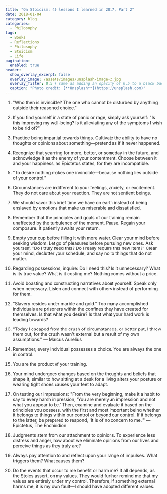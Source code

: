 ```yaml
---
title: "On Stoicism: 40 lessons I learned in 2017, Part 2"
date: 2018-01-04
category: blog
categories:
  - Philosophy
tags:
  - Books
  - Reflections
  - Philosophy
  - Stoicism
  - Life
pagination:
  enabled: true
header:
  show_overlay_excerpt: false
  overlay_image: /assets/images/unsplash-image-2.jpg
  overlay_filter: 0.5 # same as adding an opacity of 0.5 to a black background
  caption: "Photo credit: [**Unsplash**](https://unsplash.com)"
---
```


1. "Who then is invincible? The one who cannot be disturbed by anything outside their reasoned choice."

2. If you find yourself in a state of panic or rage, simply ask yourself: "Is this improving my well-being? Is it alleviating any of the symptoms I wish to be rid of?"

3. Practice being impartial towards things. Cultivate the ability to have no thoughts or opinions about something—pretend as if it never happened.

4. Recognize that yearning for more, better, or someday in the future, and acknowledge it as the enemy of your contentment. Choose between it and your happiness, as Epictetus states, for they are incompatible.

5. "To desire nothing makes one invincible—because nothing lies outside of your control."

6. Circumstances are indifferent to your feelings, anxiety, or excitement. They do not care about your reaction. They are not sentient beings.

7. We should savor this brief time we have on earth instead of being enslaved by emotions that make us miserable and dissatisfied.

8. Remember that the principles and goals of our training remain unaffected by the turbulence of the moment. Pause. Regain your composure. It patiently awaits your return.

9. Empty your cup before filling it with more water. Clear your mind before seeking wisdom. Let go of pleasures before pursuing new ones. Ask yourself, "Do I truly need this? Do I really require this new item?" Clear your mind, declutter your schedule, and say no to things that do not matter.

10. Regarding possessions, inquire: Do I need this? Is it unnecessary? What is its true value? What is it costing me? Nothing comes without a price.

11. Avoid boasting and constructing narratives about yourself. Speak only when necessary. Listen and connect with others instead of performing for them.

12. "Slavery resides under marble and gold." Too many accomplished individuals are prisoners within the confines they have created for themselves. Is that what you desire? Is that what your hard work is leading towards?

13. "Today I escaped from the crush of circumstances, or better put, I threw them out, for the crush wasn't external but a result of my own assumptions." — Marcus Aurelius

14. Remember, every individual possesses a choice. You are always the one in control.

15. You are the product of your training.

16. Your mind undergoes changes based on the thoughts and beliefs that shape it, similar to how sitting at a desk for a living alters your posture or wearing tight shoes causes your feet to adapt.

17. On testing our impressions: "From the very beginning, make it a habit to say to every harsh impression, 'You are merely an impression and not what you appear to be.' Then, examine and evaluate it based on the principles you possess, with the first and most important being whether it belongs to things within our control or beyond our control. If it belongs to the latter, be prepared to respond, 'It is of no concern to me.'" — Epictetus, The Enchiridion

18. Judgments stem from our attachment to opinions. To experience less distress and anger, how about we eliminate opinions from our lives and perceive things as they truly are?

19. Always pay attention to and reflect upon your range of impulses. What triggers them? What causes them?

20. Do the events that occur to me benefit or harm me? It all depends, as the Stoics assert, on my values. They would further remind me that my values are entirely under my control. Therefore, if something external harms me, it is my own fault—I should have adopted different values.